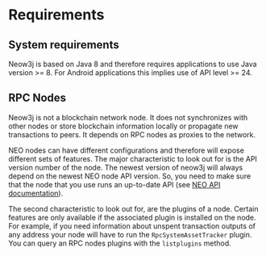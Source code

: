 # Requirements

## System requirements

Neow3j is based on Java 8 and therefore requires applications to use Java
version >= 8. For Android applications this implies use of API level >= 24.


## RPC Nodes

Neow3j is not a blockchain network node. It does not synchronizes with other nodes or store blockchain information locally or propagate new transactions to peers. It depends on RPC nodes as proxies to the network.

NEO nodes can have different configurations and therefore will expose different sets of features. The major characteristic to look out for is the API version number of the node. The newest version of neow3j will always depend on the newest NEO node API version. So, you need to make sure that the node that you use runs an up-to-date API (see [NEO API documentation](https://docs.neo.org/docs/en-us/reference/rpc/latest-version/api.html)).

The second characteristic to look out for, are the plugins of a node. Certain features are only available if the associated plugin is installed on the node. For example, if you need information about unspent transaction outputs of any address your node will have to run the `RpcSystemAssetTracker` plugin. You can query an RPC nodes plugins with the `listplugins` method.